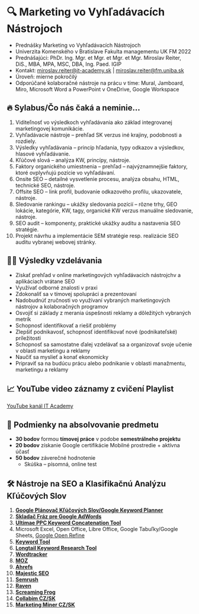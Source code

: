 # 🔍 Marketing vo Vyhľadávacích Nástrojoch
* Prednášky Marketing vo Vyhľadávacích Nástrojoch
* Univerzita Komenského v Bratislave Fakulta managementu UK FM 2022
* Prednášajúci: PhDr. Ing. Mgr. et Mgr. et Mgr. et Mgr. Miroslav Reiter, DiS., MBA, MPA, MSC, DBA, Ing. Paed. IGIP 
* Kontakt: miroslav.reiter@it-academy.sk | miroslav.reiter@fm.uniba.sk 
* Úroveň: mierne pokročilý
* Odporúčané kolaboračné nástroje na prácu v tíme: Mural, Jamboard, Miro, Microsoft Word a PowerPoint v OneDrive, Google Workspace

## 🔥 Sylabus/Čo nás čaká a neminie...
1. Viditeľnosť vo výsledkoch vyhľadávania ako základ integrovanej marketingovej komunikácie.
1. Vyhľadávacie nástroje – prehľad SK verzus iné krajiny, podobnosti a rozdiely.
1. Výsledky vyhľadávania – princíp hľadania, typy odkazov a výsledkov, hlasové vyhľadávanie.
1. Kľúčové slová – analýza KW, princípy, nástroje.
1. Faktory organického umiestnenia – prehľad – najvýznamnejšie faktory, ktoré ovplyvňujú pozície vo vyhľadávaní.
1. Onsite SEO – detailné vysvetlenie procesu, analýza obsahu, HTML, technické SEO, nástroje.
1. Offsite SEO – link profil, budovanie odkazového profilu, ukazovatele, nástroje.
1. Sledovanie rankingu – ukážky sledovania pozícií – rôzne trhy, GEO lokácie, kategórie, KW, tagy, organické KW verzus manuálne sledovanie, nástroje.
1. SEO audit – komponenty, praktické ukážky auditu a nastavenia SEO stratégie.
1. Projekt návrhu a implementácie SEM stratégie resp. realizácie SEO auditu vybranej webovej stránky.

## 👨‍🏫 Výsledky vzdelávania
* Získať prehľad v online marketingových vyhľadávacích nástrojchv a aplikáciach vrátane SEO
* Využívať odborné znalosti v praxi
* Zdokonaliť sa v tímovej spolupráci a prezentovaní
* Nadobudnúť zručnosti vo využívaní vybraných marketingových nástrojov a kolaboračných programov
* Osvojiť si základy z merania úspešnosti reklamy a dôležitých vybraných metrík
* Schopnosť identifikovať a riešiť problémy
* Zlepšiť podnikavosť, schopnosť identifikovať nové (podnikateľské) príležitosti
* Schopnosť sa samostatne ďalej vzdelávať sa a organizovať svoje učenie v oblasti marketingu a reklamy
* Naučiť sa myslieť a konať ekonomicky
* Pripraviť sa na budúcu prácu alebo podnikanie v oblasti manažmentu, marketingu a reklamy

## 📈 YouTube video záznamy z cvičení Playlist
[YouTube kanál IT Academy](https://www.youtube.com/watch?v=GNUM6owU7s8&list=PLIu_ZdHo7Pk8rNPvytjNNVjKFZ1TJlbkP)

## 🥇 Podmienky na absolvovanie predmetu
* **30 bodov** formou **tímovej práce** v podobe **semestrálneho projektu**
* **20 bodov** získanie Google certifikácie Mobilné prostredie + aktívna účasť
* **50 bodov** záverečné hodnotenie
  *  Skúška – písomná, online test 
 
## :hammer_and_wrench: Nástroje na SEO a Klasifikačnú Analýzu Kľúčových Slov
1. [**Google Plánovač Kľúčových Slov/Google Keyword Planner**](https://ads.google.com/aw/keywordplanner)
2. [**Skladač Fráz pre Google AdWords**](http://kw.tre.sk/sk)
3. [**Ultimae PPC Keyword Concatenation Tool**](https://www.found.co.uk/ppc-keyword-tool/)
4. Microsoft Excel, Open Office, Libre Office, Google Tabuľky/Google Sheets, [Google Open Refine](https://openrefine.org/)
5. [**Keyword Tool**](https://www.keywordtool.io)
6. [**Longtail Keyword Research Tool**](https://www.keyword.io)
7. [**Wordtracker**](https://www.wordtracker.com/)
8. [**MOZ**](https://moz.com/products)
9. [**Ahrefs**](https://www.ahrefs.com/)
10. [**Majestic SEO**](https://majestic.com/)
11. [**Semrush**](https://www.semrush.com/)
12. [**Raven**](https://raven.com)
13. [**Screaming Frog**](https://www.screamingfrog.co.uk/seo-spider/)
14. [**Collabim CZ/SK**](https://www.collabim.cz/sk)
15. [**Marketing Miner CZ/SK**](https://www.marketingminer.com/sk)
